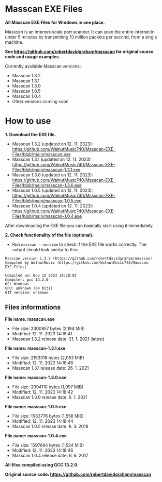 # Masscan EXE Files

**All Masscan EXE Files for Windows in one place.**

Masscan is an internet-scale port scanner. It can scan the entire internet in under 5 minutes by transmitting 10 million packets per second, from a single machine.

**See https://github.com/robertdavidgraham/masscan for original source code and usage examples.**

Currently available Masscan versions:
  - Masscan 1.3.2
  - Masscan 1.3.1
  - Masscan 1.3.0
  - Masscan 1.0.5
  - Masscan 1.0.4
  - Other versions coming soon

# How to use
**1. Download the EXE file.**
  - Masscan 1.3.2 (updated on 12. 11. 2023): https://github.com/WalnutMusic740/Masscan-EXE-Files/blob/main/masscan.exe
  - Masscan 1.3.1 (updated on 12. 11. 2023): https://github.com/WalnutMusic740/Masscan-EXE-Files/blob/main/masscan-1.3.1.exe
  - Masscan 1.3.0 (updated on 12. 11. 2023): https://github.com/WalnutMusic740/Masscan-EXE-Files/blob/main/masscan-1.3.0.exe
  - Masscan 1.0.5 (updated on 12. 11. 2023): https://github.com/WalnutMusic740/Masscan-EXE-Files/blob/main/masscan-1.0.5.exe
  - Masscan 1.0.4 (updated on 12. 11. 2023): https://github.com/WalnutMusic740/Masscan-EXE-Files/blob/main/masscan-1.0.4.exe

After downloading the EXE file you can basically start using it immediately.

**2. Check functionality of the file (optional).**
  - Run `masscan --version` to check if the EXE file works correctly. The output should look similar to this:
```
Masscan version 1.3.2 (https://github.com/robertdavidgraham/masscan)
Compiled by WalnutMusic (https://github.com/WalnutMusic740/Masscan-EXE-Files)

Compiled on: Nov 12 2023 14:18:02
Compiler: gcc 13.2.0
OS: Windows
CPU: unknown (64 bits)
GIT version: unknown
```

## Files informations

**File name: masscan.exe**
  - File size: 2300957 bytes (2,194 MiB)
  - Modified: 12. 11. 2023 14:18:41
  - Masscan 1.3.2 release date: 31. 1. 2021 (latest)

**File name: masscan-1.3.1.exe**
  - File size: 2153016 bytes (2,053 MiB)
  - Modified: 12. 11. 2023 14:18:46
  - Masscan 1.3.1 release date: 26. 1. 2021

**File name: masscan-1.3.0.exe**
  - File size: 2094110 bytes (1,997 MiB)
  - Modified: 12. 11. 2023 14:18:42
  - Masscan 1.3.0 release date: 9. 1. 2021

**File name: masscan-1.0.5.exe**
  - File size: 1633776 bytes (1,558 MiB)
  - Modified: 12. 11. 2023 14:18:44
  - Masscan 1.0.5 release date: 8. 3. 2018

**File name: masscan-1.0.4.exe**
  - File size: 1597664 bytes (1,524 MiB)
  - Modified: 12. 11. 2023 14:18:46
  - Masscan 1.0.4 release date: 6. 6. 2017

**All files compiled using GCC 13.2.0**

**Original source code: https://github.com/robertdavidgraham/masscan**
